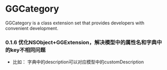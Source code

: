 # GGCategory
GGCategory is a class extension set that provides developers with convenient development.
 

### 0.1.6 优化NSObject+GGExtension，解决模型中的属性名和字典中的key不相同问题
* 比如： 字典中的description可以对应模型中的customDescription